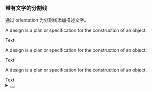 ### 带有文字的分割线

通过 <yc-tag>orientation</yc-tag> 为分割线添加描述文字。

<div class="cell-demo vp-raw">
  <div class="divider-demo">
    <p>A design is a plan or specification for the construction of an object.</p>
    <yc-divider orientation="left">Text</yc-divider>
    <p>A design is a plan or specification for the construction of an object.</p>
    <yc-divider orientation="center">Text</yc-divider>
    <p>A design is a plan or specification for the construction of an object.</p>
    <yc-divider orientation="right">Text</yc-divider>
    <yc-divider :margin="10">
      <icon-star style="width:14px;height:14px;" />
    </yc-divider>
  </div>
</div>

<details>
<summary>
 <button class="code-btn"  >
    <icon-code />
 </button>
</summary>

```vue
<template>
  <div class="divider-demo">
    <p>
      A design is a plan or specification for the construction of an object.
    </p>
    <yc-divider orientation="left">Text</yc-divider>
    <p>
      A design is a plan or specification for the construction of an object.
    </p>
    <yc-divider orientation="center">Text</yc-divider>
    <p>
      A design is a plan or specification for the construction of an object.
    </p>
    <yc-divider orientation="right">Text</yc-divider>
    <yc-divider :margin="10">
      <icon-star />
    </yc-divider>
  </div>
</template>
```

</details>
